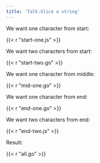 ```yaml
---
title: 'Talk:Slice a string'
---
```


We want one character from start:

{{< r "start-one.js" >}}

We want two characters from start:

{{< r "start-two.go" >}}

We want one character from middle:

{{< r "mid-one.go" >}}

We want one character from end:

{{< r "end-one.go" >}}

We want two characters from end:

{{< r "end-two.js" >}}

Result:

{{< r "all.go" >}}
